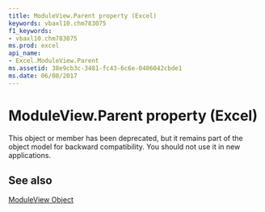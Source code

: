 ```yaml
---
title: ModuleView.Parent property (Excel)
keywords: vbaxl10.chm783075
f1_keywords:
- vbaxl10.chm783075
ms.prod: excel
api_name:
- Excel.ModuleView.Parent
ms.assetid: 38e9cb3c-3481-fc43-6c6e-0406042cbde1
ms.date: 06/08/2017
---
```



# ModuleView.Parent property (Excel)

This object or member has been deprecated, but it remains part of the object model for backward compatibility. You should not use it in new applications.


## See also


[ModuleView Object](Excel.ModuleView.md)

